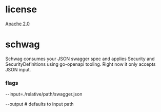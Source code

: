 # license
[Apache 2.0](https://www.apache.org/licenses/LICENSE-2.0)

# schwag
Schwag consumes your JSON swagger spec and applies Security and SecurityDefinitions using go-openapi tooling.  Right now it only accepts JSON input.

### flags
--input=./relative/path/swagger.json

--output # defaults to input path
